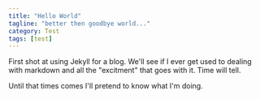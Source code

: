 ```yaml
---
title: "Hello World"
tagline: "better then goodbye world..."
category: Test
tags: [test]
---
```

First shot at using Jekyll for a blog.  We'll see if I ever get used to dealing with markdown and all the "excitment" that goes with it.  Time will tell.

Until that times comes I'll pretend to know what I'm doing.
